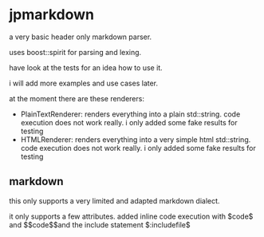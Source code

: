 # jpmarkdown

a very basic header only markdown parser.

uses boost::spirit for parsing and lexing.

have look at the tests for an idea how to use it.

i will add more examples and use cases later.

at the moment there are these renderers:
- PlainTextRenderer: renders everything into a plain std::string. code execution does not work really. i only added some fake results for testing
- HTMLRenderer: renders everything into a very simple html std::string. code execution does not work really. i only added some fake results for testing

## markdown

this only supports a very limited and adapted markdown dialect.

it only supports a few attributes.
added inline code execution with \$code$\$$ and $\$$$\$$code$\$$$\$$and the include statement $\$$:includefile$\$$
